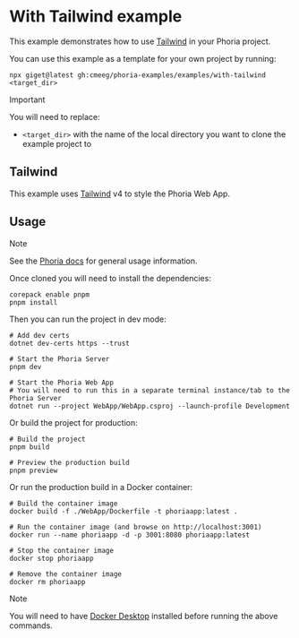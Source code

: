 # With Tailwind example

This example demonstrates how to use [Tailwind](https://tailwindcss.com/) in your Phoria project.

You can use this example as a template for your own project by running:

```shell
npx giget@latest gh:cmeeg/phoria-examples/examples/with-tailwind <target_dir>
```

> [!IMPORTANT]
> You will need to replace:
> * `<target_dir>` with the name of the local directory you want to clone the example project to

## Tailwind

This example uses [Tailwind](https://tailwindcss.com/) v4 to style the Phoria Web App.

## Usage

> [!NOTE]
> See the [Phoria docs](https://github.com/CMeeg/phoria#usage) for general usage information.

Once cloned you will need to install the dependencies:

```shell
corepack enable pnpm
pnpm install
```

Then you can run the project in dev mode:

```shell
# Add dev certs
dotnet dev-certs https --trust

# Start the Phoria Server
pnpm dev

# Start the Phoria Web App
# You will need to run this in a separate terminal instance/tab to the Phoria Server
dotnet run --project WebApp/WebApp.csproj --launch-profile Development
```

Or build the project for production:

```shell
# Build the project
pnpm build

# Preview the production build
pnpm preview
```

Or run the production build in a Docker container:

```shell
# Build the container image
docker build -f ./WebApp/Dockerfile -t phoriaapp:latest .

# Run the container image (and browse on http://localhost:3001)
docker run --name phoriaapp -d -p 3001:8080 phoriaapp:latest

# Stop the container image
docker stop phoriaapp

# Remove the container image
docker rm phoriaapp
```

> [!NOTE]
> You will need to have [Docker Desktop](https://docs.docker.com/desktop/) installed before running the above commands.
